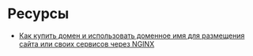 
# Ресурсы

- [Как купить домен и использовать доменное имя для размещения сайта или своих сервисов через NGINX](https://habr.com/ru/articles/716002/)